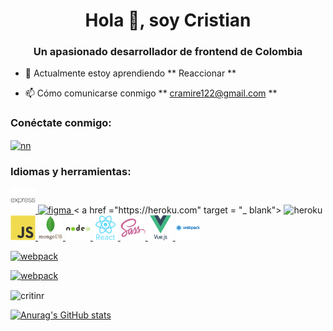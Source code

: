 <h1 align = "center"> Hola 👋, soy Cristian </h1>
<h3 align = "center"> Un apasionado desarrollador de frontend de Colombia </h3>

- 🌱 Actualmente estoy aprendiendo ** Reaccionar **

- 📫 Cómo comunicarse conmigo ** cramire122@gmail.com **

<h3 align = "left"> Conéctate conmigo: </h3>
<p align = "left">
<a href = "https://www.linkedin.com/in/camilo-rodriguez-139b34216/" target = "blank"> <img align = "center" src = "https://raw.githubusercontent.com/rahuldkjain/github-profile-readme-generator/master/src/images/icons/Social/linked-in-alt.svg "alt =" nn "height =" 30 "width =" 40 "/> </a>
</p>

<h3 align =" left "> Idiomas y herramientas:</h3>
<p align = "left"> 
 <a href="https://expressjs.com" target="_blank"> 
 <img src = "https://raw.githubusercontent.com/devicons/devicon/master/icons/express/express-original-wordmark.svg"alt =" express "width ="40"height ="40"/> </a>
 <a href ="https://www.figma.com/"target =" _blank "> <img src ="https://www.vectorlogo.zone/logos/figma/figma-icon.svg"alt =" figma "width ="40"height ="40"/> </a> 
 < a href ="https://heroku.com" target = "_ blank"> 
   <img src="https://www.vectorlogo.zone/logos/heroku/heroku-icon.svg" alt = "heroku" width = "40" altura = "40"/> </a> 
  <a href="https://developer.mozilla.org/en-US/docs/Web/JavaScript" target="_blank"> 
    <img src ="https://raw.githubusercontent.com/devicons/devicon/master/icons/javascript/javascript-original.svg "alt =" javascript "width ="40"height ="40"/> </a> 
  <a href ="https://www.mongodb.com/ "target ="_ blank"> <img src ="https://raw.githubusercontent.com/devicons/devicon/master/icons/mongodb/mongodb-original-wordmark.svg" alt ="mongodb" width ="40" height ="40"/> </a> <a href="https://nodejs.org" target="_blank"> 
  <img src ="https://raw.githubusercontent.com/devicons/devicon/master/icons/nodejs/nodejs-original-wordmark.svg" alt =" nodejs "width ="40" height ="40"/> </a> 
  <a href ="https://reactjs.org/" target ="_ blank"> <img src ="https://raw.githubusercontent.com/devicons/devicon/master/icons/react/react-original-wordmark.svg"alt =" reaccionar" width= "40" height = "40" /> </a> <a href="https://sass-lang.com" target="_blank"> <img src = "https://raw.githubusercontent.com/devicons/devicon/master/icons/sass/sass-original.svg "alt ="sass"width ="40"height ="40"/> </a> <a href ="https://vuejs.org/ "objetivo ="_blank "> 
  <img src ="https://raw.githubusercontent.com/devicons/devicon/master/icons/vuejs/vuejs-original-wordmark.svg" alt ="vuejs" width ="40 " height ="40"/> </a> 
 <a href="https://webpack.js.org" target="_blank"> 
  <img src ="https://raw.githubusercontent.com/devicons/devicon/d00d0969292a6569d45b06d3f350f463a0107b0d/icons/webpack/webpack-original-wordmark.svg" alt ="webpack "width ="40 "height =" 40 "/> </a> </p><a href="https://webpack.js.org" target="_blank"> <img src ="https://raw.githubusercontent.com/devicons/devicon/d00d0969292a6569d45b06d3f350f463a0107b0d/icons/webpack/webpack-originalwordmark.svg"alt =" webpack "width =" 40 "height =" 40 "/> </a> </p><a href="https://webpack.js.org" target="_blank"> <img src ="https://raw.githubusercontent.com/devicons/devicon/d00d0969292a6569d45b06d3f350f463a0107b0d/icons/webpack/webpack-originalwordmark.svg" alt =" webpack "width =" 40 "height =" 40 "/> </a> </p>

<p> <img align = "center" src = "https://github-readme-stats.vercel.app/api/top-langs?username=critinr&show_icons=true&locale=en&layout=compact" alt = "critinr" /> </p>



[![Anurag's GitHub stats](https://github-readme-stats.vercel.app/api?username=Critianr&show_icons=true&theme=radical&text_color=34CA15&title_color=34CA15&icon_color=34CA15)
](https://github.com/anuraghazra/github-readme-stats)



<!-- [![Top Langs](https://github-readme-stats.vercel.app/api/top-langs/?username=Critianr&layout=compact)] -->
<!--
**Critianr/Critianr** is a ✨ _special_ ✨ repository because its `README.md` (this file) appears on your GitHub profile.

Here are some ideas to get you started:

- 🔭 I’m currently working on ...
- 🌱 I’m currently learning ...
- 👯 I’m looking to collaborate on ...
- 🤔 I’m looking for help with ...
### 💬 Ask me about what I know 
- 📫 How to reach me: ...
- 😄 Pronouns: ...
- ⚡ Fun fact: ...
-->
